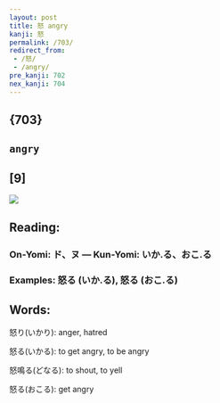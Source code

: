 ```yaml
---
layout: post
title: 怒 angry
kanji: 怒
permalink: /703/
redirect_from:
 - /怒/
 - /angry/
pre_kanji: 702
nex_kanji: 704
---
```


## {703}

## `angry`

## [9]

<div class="stroke"><img src="E68092.png" /></div>

## Reading:

### On-Yomi: ド、ヌ &mdash; Kun-Yomi: いか.る、おこ.る

### Examples: 怒る (いか.る), 怒る (おこ.る)

## Words:

怒り(いかり): anger, hatred

怒る(いかる): to get angry, to be angry

怒鳴る(どなる): to shout, to yell

怒る(おこる): get angry
